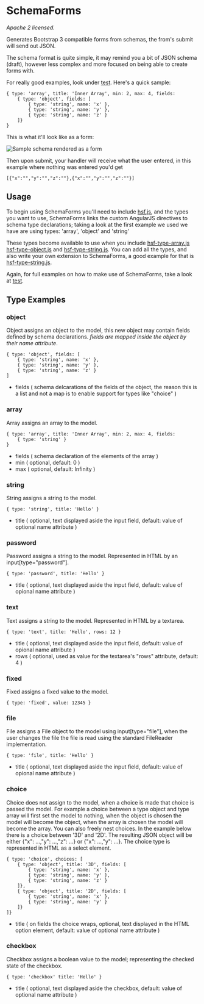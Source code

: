 # SchemaForms

_Apache 2 licensed._

Generates Bootstrap 3 compatible forms from schemas, the from's submit will send out JSON.

The schema format is quite simple, it may remind you a bit of JSON schema (draft), however less complex and more
focused on being able to create forms with.

For really good examples, look under [test](/test). Here's a quick sample:


	{ type: 'array', title: 'Inner Array', min: 2, max: 4, fields:
		{ type: 'object', fields: [
			{ type: 'string', name: 'x' },
			{ type: 'string', name: 'y' },
			{ type: 'string', name: 'z' }
		]}
	}


This is what it'll look like as a form:

![Sample schema rendered as a form](http://i.imgur.com/UXW6lsI.png)

Then upon submit, your handler will receive what the user entered, in this example where nothing was entered you'd get

	[{"x":"","y":"","z":""},{"x":"","y":"","z":""}]

## Usage

To begin using SchemaForms you'll need to include [hsf.js](/src/hsf.js), and the types you want to use, SchemaForms
links the custom AngularJS directives to schema type declarations; taking a look at the first example we used we have are using types: 'array', 'object' and 'string'

These types become available to use when you include [hsf-type-array.js](/src/hsf-type-array.js) [hsf-type-object.js](/src/hsf-type-object.js) and [hsf-type-string.js](/src/hsf-type-string.js).
You can add all the types, and also write your own extension to SchemaForms, a good example for that is [hsf-type-string.js](/src/hsf-type-string.js).

Again, for full examples on how to make use of SchemaForms, take a look at [test](/test).

## Type Examples

### object

Object assigns an object to the model, this new object may contain fields defined by schema declarations. *fields are mapped inside the object by their name attribute*.

	{ type: 'object', fields: [
		{ type: 'string', name: 'x' },
		{ type: 'string', name: 'y' },
		{ type: 'string', name: 'z' }
	]

- fields ( schema delcarations of the fields of the object, the reason this is a list and not a map is to enable support for types like "choice" )

### array

Array assigns an array to the model.

	{ type: 'array', title: 'Inner Array', min: 2, max: 4, fields:
		{ type: 'string' }
	}

- fields ( schema declaration of the elements of the array )
- min ( optional, default: 0 )
- max ( optional, default: Infinity )

### string

String assigns a string to the model.

	{ type: 'string', title: 'Hello' }

- title ( optional, text displayed aside the input field, default: value of optional name attribute )

### password

Password assigns a string to the model. Represented in HTML by an input[type="password"].

	{ type: 'password', title: 'Hello' }

- title ( optional, text displayed aside the input field, default: value of opional name attribute )

### text

Text assigns a string to the model. Represented in HTML by a textarea.

	{ type: 'text', title: 'Hello', rows: 12 }

- title ( optional, text displayed aside the input field, default: value of opional name attribute )
- rows ( optional, used as value for the textarea's "rows" attribute, default: 4 )

### fixed

Fixed assigns a fixed value to the model.

	{ type: 'fixed', value: 12345 }

### file

File assigns a File object to the model using input[type="file"], when the user changes the file the file is read using the standard FileReader implementation.

	{ type: 'file', title: 'Hello' }

- title ( optional, text displayed aside the input field, default: value of opional name attribute )

### choice

Choice does not assign to the model, when a choice is made that choice is passed the model. For example a choice between a type object and type array will first
set the model to nothing, when the object is chosen the model will become the object, when the array is chosen the model will become the array. You can also freely nest choices.
In the example below there is a choice between '3D' and '2D'. The resulting JSON object will be either {"x": ...,"y": ...,"z": ...} or {"x": ...,"y": ...}. The choice type
is represented in HTML as a select element.

	{ type: 'choice', choices: [
		{ type: 'object', title: '3D', fields: [
			{ type: 'string', name: 'x' },
			{ type: 'string', name: 'y' },
			{ type: 'string', name: 'z' }
		]},
		{ type: 'object', title: '2D', fields: [
			{ type: 'string', name: 'x' },
			{ type: 'string', name: 'y' }
		]}
	]}

- title ( on fields the choice wraps, optional, text displayed in the HTML option element, default: value of optional name attribute )

### checkbox

Checkbox assigns a boolean value to the model; representing the checked state of the checkbox.

	{ type: 'checkbox' title: 'Hello' }

- title ( optional, text displayed aside the checkbox, default: value of optional name attribute )
